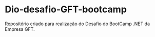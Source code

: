 # Dio-desafio-GFT-bootcamp
Repositório criado para realização do Desafio do BootCamp .NET da Empresa GFT.
